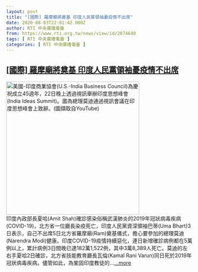 ```yaml
---
layout: post
title: "[國際] 羅摩廟將奠基 印度人民黨領袖憂疫情不出席"
date: 2020-08-03T22:01:42.000Z
author: RTI 中央廣播電臺
from: https://www.rti.org.tw/news/view/id/2074640
tags: [ RTI 中央廣播電臺 ]
categories: [ RTI 中央廣播電臺 ]
---
```

<!--1596492102000-->
[[國際] 羅摩廟將奠基 印度人民黨領袖憂疫情不出席](https://www.rti.org.tw/news/view/id/2074640)
------

<div>
<img src="https://static.rti.org.tw/assets/thumbnails/2020/07/23/17194d68d2d374606bc632d16f118011.png" width="360" alt="美國-印度商業協會(U.S.-India Business Council)為慶祝成立45週年，22日晚上透過視訊舉辦印度思想峰會(India Ideas Summit)。圖為總理莫迪通過視訊會議在印度思想峰會上致辭。(圖擷取自YouTube)" title="美國-印度商業協會(U.S.-India Business Council)為慶祝成立45週年，22日晚上透過視訊舉辦印度思想峰會(India Ideas Summit)。圖為總理莫迪通過視訊會議在印度思想峰會上致辭。(圖擷取自YouTube)"><br>印度內政部長夏哈(Amit Shah)確診感染俗稱武漢肺炎的2019年冠狀病毒疾病(COVID-19)，北方省一位廳長染疫死亡，印度人民黨資深領袖巴蒂(Uma Bhart)3日表示，自己不出席5日北方省羅摩廟(Ram)奠基儀式，擔心要參加的總理莫迪(Narendra Modi)健康。印度COVID-19疫情持續惡化，連日新增確診病例都在5萬例以上，累計病例3日間晚已達182萬1,522例，其中3萬8,389人死亡。莫迪的左右手夏哈2日確診，北方省技能教育廳長瓦倫(Kamal Rani Varun)同日死於2019年冠狀病毒疾病。儘管如此，為鞏固印度教徒的...<a target="_blank" href="https://www.rti.org.tw/news/view/id/2074640">...more</a>
</div>
